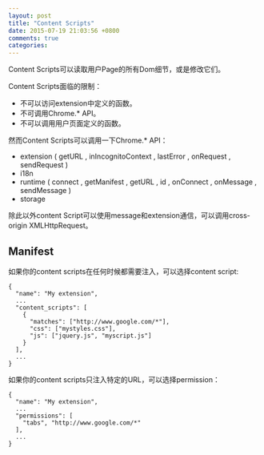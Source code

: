 ```yaml
---
layout: post
title: "Content Scripts"
date: 2015-07-19 21:03:56 +0800
comments: true
categories: 
---
```


Content Scripts可以读取用户Page的所有Dom细节，或是修改它们。

Content Scripts面临的限制：

* 不可以访问extension中定义的函数。
* 不可调用Chrome.* API。
* 不可以调用用户页面定义的函数。

然而Content Scripts可以调用一下Chrome.* API：

* extension ( getURL , inIncognitoContext , lastError , onRequest , sendRequest )
* i18n
* runtime ( connect , getManifest , getURL , id , onConnect ,  onMessage , sendMessage )
* storage

除此以外content Script可以使用message和extension通信，可以调用cross-origin XMLHttpRequest。

## Manifest

如果你的content scripts在任何时候都需要注入，可以选择content script:

	{
	  "name": "My extension",
	  ...
	  "content_scripts": [
	    {
	      "matches": ["http://www.google.com/*"],
	      "css": ["mystyles.css"],
	      "js": ["jquery.js", "myscript.js"]
	    }
	  ],
	  ...
	}

如果你的content scripts只注入特定的URL，可以选择permission：

	{
	  "name": "My extension",
	  ...
	  "permissions": [
	    "tabs", "http://www.google.com/*"
	  ],
	  ...
	}

